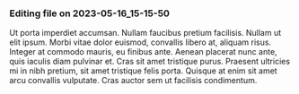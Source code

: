 

### Editing file on 2023-05-16_15-15-50

Ut porta imperdiet accumsan. Nullam faucibus pretium facilisis. Nullam ut elit ipsum. Morbi vitae dolor euismod, convallis libero at, aliquam risus. Integer at commodo mauris, eu finibus ante. Aenean placerat nunc ante, quis iaculis diam pulvinar et. Cras sit amet tristique purus. Praesent ultricies mi in nibh pretium, sit amet tristique felis porta. Quisque at enim sit amet arcu convallis vulputate. Cras auctor sem ut facilisis condimentum.


